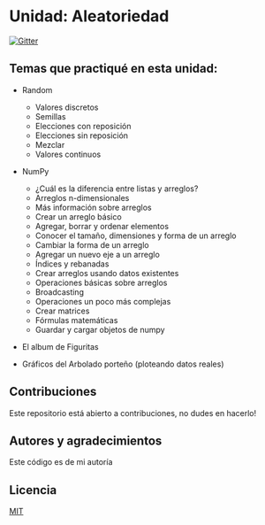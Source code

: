 # Unidad: Aleatoriedad

[![Gitter](https://img.shields.io/badge/Python-FFD43B?style=for-the-badge&logo=python&logoColor=darkgreen)](https://www.python.org/)

## Temas que practiqué en esta unidad:

- Random
  - Valores discretos
  - Semillas
  - Elecciones con reposición
  - Elecciones sin reposición
  - Mezclar
  - Valores continuos
  
- NumPy
  - ¿Cuál es la diferencia entre listas y arreglos?
  - Arreglos n-dimensionales
  - Más información sobre arreglos
  - Crear un arreglo básico
  - Agregar, borrar y ordenar elementos
  - Conocer el tamaño, dimensiones y forma de un arreglo
  - Cambiar la forma de un arreglo
  - Agregar un nuevo eje a un arreglo
  - Índices y rebanadas
  - Crear arreglos usando datos existentes
  - Operaciones básicas sobre arreglos
  - Broadcasting
  - Operaciones un poco más complejas
  - Crear matrices
  - Fórmulas matemáticas
  - Guardar y cargar objetos de numpy

- El album de Figuritas
- Gráficos del Arbolado porteño (ploteando datos reales)

## Contribuciones

Este repositorio está abierto a contribuciones, no dudes en hacerlo!

## Autores y agradecimientos

Este código es de mi autoría

## Licencia

[MIT](https://choosealicense.com/licenses/mit/)
